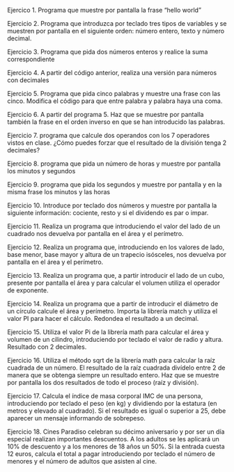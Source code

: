 Ejercico 1. Programa que muestre por pantalla la frase “hello world”

Ejercicio 2. Programa que introduzca por teclado tres tipos de variables y se muestren por pantalla en el siguiente orden: número entero, texto y número decimal.

Ejercicio 3. Programa que pida dos números enteros y realice la suma correspondiente

Ejercicio 4. A partir del código anterior, realiza una versión para números con decimales

Ejercicio 5. Programa que pida cinco palabras y muestre una frase con las cinco. Modifica el código para que entre palabra y palabra haya una coma.

Ejercicio 6. A partir del programa 5. Haz que se muestre por pantalla también la frase en el orden inverso en que se han introducido las palabras.

Ejercicio 7. programa que calcule dos operandos con los 7 operadores vistos en clase. ¿Cómo puedes forzar que el resultado de la división tenga 2 decimales?

Ejercicio 8. programa que pida un número de horas y muestre por pantalla los minutos y segundos

Ejercicio 9. programa que pida los segundos y muestre por pantalla y en la misma frase los minutos y las horas

Ejercicio 10. Introduce por teclado dos números y muestre por pantalla la siguiente información: cociente, resto y si el dividendo es par o impar.

Ejercicio 11. Realiza un programa que introduciendo el valor del lado de un cuadrado nos devuelva por pantalla en el área y el perímetro.

Ejercicio 12. Realiza un programa que, introduciendo en los valores de lado, base menor, base mayor y altura de un trapecio isósceles, nos devuelva por pantalla en el área y el perímetro.

Ejercicio 13. Realiza un programa que, a partir introducir el lado de un cubo, presente por pantalla el área y para calcular el volumen utiliza el operador de exponente.

Ejercicio 14. Realiza un programa que a partir de introducir el diámetro de un círculo calcule el área y perímetro. Importa la librería match y utiliza el valor PI para hacer el cálculo. Redondea el resultado a un decimal.

Ejercicio 15. Utiliza el valor Pi de la librería math para calcular el área y volumen de un cilindro, introduciendo por teclado el valor de radio y altura. Resultado con 2 decimales.

Ejercicio 16. Utiliza el método sqrt de la librería math para calcular la raíz cuadrada de un número. El resultado de la raíz cuadrada divídelo entre 2 de manera que se obtenga siempre un resultado entero. Haz que se muestre por pantalla los dos resultados de todo el proceso (raíz y división).

Ejercicio 17. Calcula el índice de masa corporal IMC de una persona, introduciendo por teclado el peso (en kg) y dividiendo por la estatura (en metros y elevado al cuadrado). Si el resultado es igual o superior a 25, debe aparecer un mensaje informando de sobrepeso.

Ejercicio 18. Cines Paradiso celebran su décimo aniversario y por ser un día especial realizan importantes descuentos. A los adultos se les aplicará un 10% de descuento y a los menores de 18 años un 50%. Si la entrada cuesta 12 euros, calcula el total a pagar introduciendo por teclado el número de menores y el número de adultos que asisten al cine.
